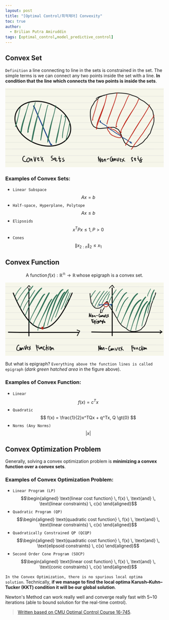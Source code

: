 ```yaml
---
layout: post
title: "[Optimal Control/최적제어] Convexity"
toc: true
author:
  - Brilian Putra Amiruddin
tags: [optimal_control,model_predictive_control]
---
```


## Convex Set
`Definition` a line connecting to line in the sets is constrained in the set. The simple terms is we can connect any two points inside the set with a line. **In condition that the line which connects the two points is inside the sets**.

![Convex Set](/assets/fig/convexsets.png)

### Examples of Convex Sets:
- `Linear Subspace` $$ Ax =b $$
- `Half-space, Hyperplane, Polytope` $$ Ax \leq{b} $$
- `Elipsoids` $$ x^TPx \leq 1, P \gt 0 $$
- `Cones` $$ \| x_{2:n}\|_2 \leq  x_1  $$

## Convex Function
$$ \text{A function} \, f(x) :  \mathbb{R^n} \rightarrow \mathbb{R} \, \text{whose epigraph is a convex set.} $$

![Convex Function](/assets/fig/convexfunc.jpg)

But what is epigraph? `Everything above the function lines is called epigraph` (*dark green hatched area* in the figure above).

### Examples of Convex Function:
- `Linear` $$f(x) = c^Tx $$
- `Quadratic` $$ f(x) = \frac{1}{2}x^TQx + q^Tx, Q \gt{0} $$
- `Norms (Any Norms)` $$  \lvert x \rvert $$

## Convex Optimization Problem
Generally, solving a convex optimization problem is **minimizing a convex function over a convex sets**. 
### Examples of Convex Optimization Problem:
- `Linear Program (LP)` $$\begin{aligned}  \text{linear cost function} \, f(x) \, \text{and} \, \text{linear constraints} \, c(x) \end{aligned}$$
- `Quadratic Program (QP)` $$\begin{aligned}  \text{quadratic cost function} \, f(x) \, \text{and} \, \text{linear constraints} \, c(x) \end{aligned}$$
- `Quadratically Constrained QP (QCQP)` $$\begin{aligned}  \text{quadratic cost function} \, f(x) \, \text{and} \, \text{elipsoid constraints} \, c(x) \end{aligned}$$
- `Second Order Cone Program (SOCP)` $$\begin{aligned}  \text{linear cost function} \, f(x) \, \text{and} \, \text{conic constraints} \, c(x) \end{aligned}$$

`In the Convex Optimization, there is no spurious local optima solution`. Technically, **if we manage to find the local optima Karush–Kuhn–Tucker (KKT) condition it will be our global solution**.

Newton's Method can work really well and converge really fast with 5~10 iterations (able to bound solution for the real-time control).
> [Written based on CMU Optimal Control Course 16-745](https://www.youtube.com/playlist?list=PLZnJoM76RM6KugDT9sw5zhAmqKnGeoLRa).
